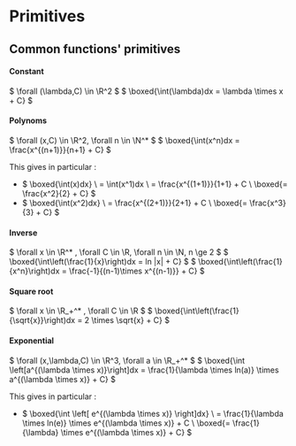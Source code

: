 # Primitives

## Common functions' primitives

#### Constant

$ \forall (\lambda,C) \in \R^2 $
$ \boxed{\int(\lambda)dx = \lambda \times x + C} $

#### Polynoms

$ \forall  (x,C) \in \R^2, \forall n \in \N^* $
$ \boxed{\int(x^n)dx = \frac{x^{(n+1)}}{n+1} + C} $

This gives in particular :

* $ \boxed{\int(x)dx}
\\ = \int(x^1)dx
\\ = \frac{x^{(1+1)}}{1+1} + C
\\ \boxed{= \frac{x^2}{2} + C} $
* $ \boxed{\int(x^2)dx}
\\ = \frac{x^{(2+1)}}{2+1} + C
\\ \boxed{= \frac{x^3}{3} + C} $

#### Inverse

$ \forall x \in \R^* , \forall C \in \R, \forall n \in \N, n \ge 2 $
$ \boxed{\int\left(\frac{1}{x}\right)dx = ln |x| + C} $
$ \boxed{\int\left(\frac{1}{x^n}\right)dx = \frac{-1}{(n-1)\times x^{(n-1)}} + C} $

#### Square root

$ \forall x \in \R_+^* , \forall C \in \R $
$ \boxed{\int\left(\frac{1}{\sqrt{x}}\right)dx = 2 \times \sqrt{x} + C} $

#### Exponential

$ \forall (x,\lambda,C) \in \R^3, \forall a \in \R_+^* $
$ \boxed{\int \left[a^{(\lambda \times x)}\right]dx = \frac{1}{\lambda \times ln(a)} \times a^{(\lambda \times x)} + C} $

This gives in particular :

* $ \boxed{\int \left[ e^{(\lambda \times x)} \right]dx}
\\ = \frac{1}{\lambda \times ln(e)} \times e^{(\lambda \times x)} + C
\\ \boxed{= \frac{1}{\lambda} \times e^{(\lambda \times x)} + C} $
